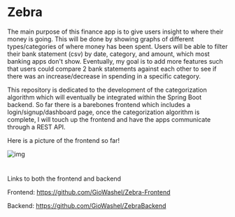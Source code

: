 # Zebra

The main purpose of this finance app is to give users insight to where their money is going. This will be done by showing graphs of different types/categories of where money has been spent. Users will be able to filter their bank statement (csv) by date, category, and amount, which most banking apps don't show. Eventually, my goal is to add more features such that users could compare 2 bank statements against each other to see if there was an increase/decrease in spending in a specific category. 

This repository is dedicated to the development of the categorization algorithm which will eventually be integrated within the Spring Boot backend. 
So far there is a barebones frontend which includes a login/signup/dashboard page, once the categorization algorithm is complete, I will touch up the frontend and
have the apps communicate through a REST API. 

Here is a picture of the frontend so far!

![img](https://github.com/GioWashel/ZebraBudgetingApp/assets/74680124/7aaca46a-336e-430b-bfb3-340ea6c496b2)


#
Links to both the frontend and backend

Frontend: https://github.com/GioWashel/Zebra-Frontend

Backend: https://github.com/GioWashel/ZebraBackend
